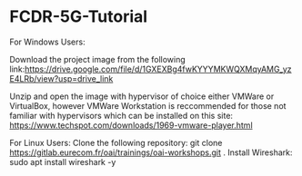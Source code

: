 # FCDR-5G-Tutorial
For Windows Users:

Download the project image from the following link:https://drive.google.com/file/d/1GXEXBg4fwKYYYMKWQXMqyAMG_yzE4LRb/view?usp=drive_link

Unzip and open the image with hypervisor of choice either VMWare or VirtualBox, however VMWare Workstation is reccommended for those not familiar with hypervisors which can be installed on this site: https://www.techspot.com/downloads/1969-vmware-player.html

For Linux Users: 
Clone the following repository: git clone https://gitlab.eurecom.fr/oai/trainings/oai-workshops.git .
Install Wireshark: sudo apt install wireshark -y
